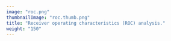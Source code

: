 ```yaml
---
image: "roc.png"
thumbnailImage: "roc.thumb.png"
title: "Receiver operating characteristics (ROC) analysis."
weight: "150"
---
```

